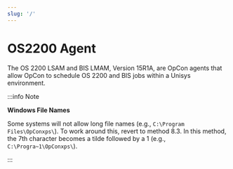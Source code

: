 ```yaml
---
slug: '/'
---
```


# OS2200 Agent

The OS 2200 LSAM and BIS LMAM, Version 15R1A, are OpCon agents that allow OpCon to schedule OS 2200 and BIS jobs within a Unisys environment.

:::info Note

**Windows File Names**

Some systems will not allow long file names (e.g., ```C:\Program Files\OpConxps\```). To work around this, revert to method 8.3. In this method, the 7th character becomes a tilde followed by a 1 (e.g., ```C:\Progra~1\OpConxps\```).

:::